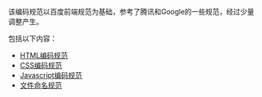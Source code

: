 该编码规范以百度前端规范为基础，参考了腾讯和Google的一些规范，经过少量调整产生。

包括以下内容：

- [HTML编码规范](html_style_guide.md) 
- [CSS编码规范](css_style_guide.md) 
- [Javascript编码规范](javascript_style_guide.md) 
- [文件命名规范](file_style_guide.md) 
